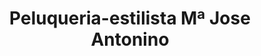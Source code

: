 ---
title: "Peluqueria-estilista Mª Jose Antonino"
url: /torrent/peluqueria-estilista-ma-jose-antonino/
shop: peluquería
---